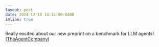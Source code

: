 ```yaml
---
layout: post
date: 2024-12-18 14:14:00-0400
inline: true
---
```


Really excited about our new preprint on a benchmark for LLM agents! ([TheAgentCompany](https://arxiv.org/abs/2412.14161)) 